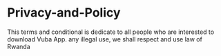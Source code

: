 # Privacy-and-Policy
This terms and conditional is dedicate to all people who are interested to download Vuba App.
any illegal use, we shall respect and use law of Rwanda
